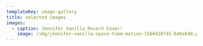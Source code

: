 ```yaml
---
templateKey: image-gallery
title: selected images
images:
  - caption: Jennifer Vanilla Record Cover!
    image: /img/jennifer-vanilla-space-time-motion-1569428745-640x640.png
---
```


